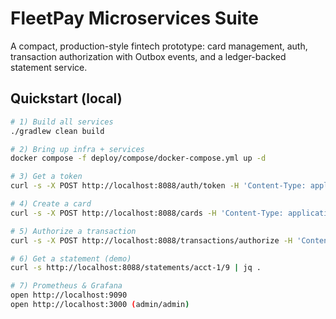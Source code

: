 # FleetPay Microservices Suite

A compact, production-style fintech prototype: card management, auth, transaction authorization with Outbox events, and a ledger-backed statement service.

## Quickstart (local)
```bash
# 1) Build all services
./gradlew clean build

# 2) Bring up infra + services
docker compose -f deploy/compose/docker-compose.yml up -d

# 3) Get a token
curl -s -X POST http://localhost:8088/auth/token -H 'Content-Type: application/json'   -d '{ "username":"alice", "role":"admin" }'

# 4) Create a card
curl -s -X POST http://localhost:8088/cards -H 'Content-Type: application/json'   -d '{ "number":"4111111111111111" }'

# 5) Authorize a transaction
curl -s -X POST http://localhost:8088/transactions/authorize -H 'Content-Type: application/json'   -d '{ "cardNumber":"4111111111111111", "amountCents": 5000, "idempotencyKey":"abc-123" }'

# 6) Get a statement (demo)
curl -s http://localhost:8088/statements/acct-1/9 | jq .

# 7) Prometheus & Grafana
open http://localhost:9090
open http://localhost:3000 (admin/admin)
```
